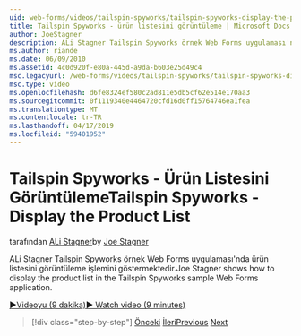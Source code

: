 ```yaml
---
uid: web-forms/videos/tailspin-spyworks/tailspin-spyworks-display-the-product-list
title: Tailspin Spyworks - ürün listesini görüntüleme | Microsoft Docs
author: JoeStagner
description: ALi Stagner Tailspin Spyworks örnek Web Forms uygulaması'nda ürün listesini görüntüleme işlemini göstermektedir.
ms.author: riande
ms.date: 06/09/2010
ms.assetid: 4c0d920f-e80a-445d-a9da-b603e25d49c4
msc.legacyurl: /web-forms/videos/tailspin-spyworks/tailspin-spyworks-display-the-product-list
msc.type: video
ms.openlocfilehash: d6fe8324ef580c2ad811e5db5cf62e514e170aa3
ms.sourcegitcommit: 0f1119340e4464720cfd16d0ff15764746ea1fea
ms.translationtype: MT
ms.contentlocale: tr-TR
ms.lasthandoff: 04/17/2019
ms.locfileid: "59401952"
---
```

# <a name="tailspin-spyworks---display-the-product-list"></a><span data-ttu-id="6e494-103">Tailspin Spyworks - Ürün Listesini Görüntüleme</span><span class="sxs-lookup"><span data-stu-id="6e494-103">Tailspin Spyworks - Display the Product List</span></span>

<span data-ttu-id="6e494-104">tarafından [ALi Stagner](https://github.com/JoeStagner)</span><span class="sxs-lookup"><span data-stu-id="6e494-104">by [Joe Stagner](https://github.com/JoeStagner)</span></span>

<span data-ttu-id="6e494-105">ALi Stagner Tailspin Spyworks örnek Web Forms uygulaması'nda ürün listesini görüntüleme işlemini göstermektedir.</span><span class="sxs-lookup"><span data-stu-id="6e494-105">Joe Stagner shows how to display the product list in the Tailspin Spyworks sample Web Forms application.</span></span>

[<span data-ttu-id="6e494-106">&#9654;Videoyu (9 dakika)</span><span class="sxs-lookup"><span data-stu-id="6e494-106">&#9654; Watch video (9 minutes)</span></span>](https://channel9.msdn.com/Blogs/ASP-NET-Site-Videos/tailspin-spyworks-display-the-product-list)

> [!div class="step-by-step"]
> <span data-ttu-id="6e494-107">[Önceki](tailspin-spyworks-category-menu.md)
> [İleri](tailspin-spyworks-display-per-product-details.md)</span><span class="sxs-lookup"><span data-stu-id="6e494-107">[Previous](tailspin-spyworks-category-menu.md)
[Next](tailspin-spyworks-display-per-product-details.md)</span></span>
